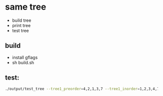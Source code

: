 # same tree 
- build tree
- print tree
- test tree

## build 
- install gflags
- sh build.sh

## test:

```bash
./output/test_tree --tree1_preorder=4,2,1,3,7 --tree1_inorder=1,2,3,4,7
```
